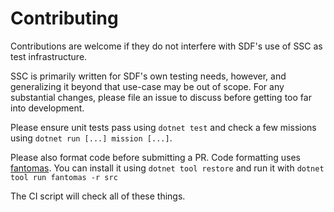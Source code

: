 # Contributing

Contributions are welcome if they do not interfere with SDF's use of SSC as test
infrastructure.

SSC is primarily written for SDF's own testing needs, however, and generalizing
it beyond that use-case may be out of scope. For any substantial changes, please
file an issue to discuss before getting too far into development.

Please ensure unit tests pass using `dotnet test` and check a few missions using
`dotnet run [...] mission [...]`.

Please also format code before submitting a PR. Code formatting uses
[fantomas](https://github.com/fsprojects/fantomas). You can install it using
`dotnet tool restore` and run it with `dotnet tool run fantomas -r src`

The CI script will check all of these things.
